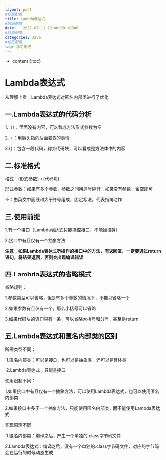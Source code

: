 ```yaml
---
layout: post
#标题配置
title: Lambda表达式
#时间配置
date:   2021-07-11 12:00:00 +0800
#目录配置
categories: Java
#标签配置
tag: 学习笔记
---
```


* content
{:toc}




# Lambda表达式

从理解上看：Lambda表达式对匿名内部类进行了优化

## 一.Lambda表达式的代码分析

1.（）：里面没有内容，可以看成方法形式参数为空

2.->：用箭头指向后面要做的事情

3.{}：包含一段代码，称为代码块，可以看成是方法体中的内容

## 二.标准格式

格式：(形式参数)->{代码块}

形式参数：如果有多个参数，参数之间用逗号隔开；如果没有参数，留空即可

->：由英文中画线和大于符号组成，固定写法。代表指向动作

## 三.使用前提

1.有一个接口（Lambda表达式只能操控接口，不能操控类）

2.接口中有且仅有一个抽象方法

**注意：如果Lambda表达式所操作的接口中的方法，有返回值，一定要通过return语句，将结果返回，否则会出现编译错误**

## 四.Lambda表达式的省略模式

省略规则：

1.参数类型可以省略，但是有多个参数的情况下，不能只省略一个

2.如果参数有且仅有一个，那么小括号可以省略

3.如果代码块的语句只有一条，可以省略大括号和分号，甚至是return

## 五.Lambda表达式和匿名内部类的区别

所需类型不同：

​		1.匿名内部类：可以是接口，也可以是抽象类，还可以是具体类

​		2.Lambda表达式：只能是接口

使用限制不同：

​		1.如果接口中有且仅有一个抽象方法，可以使用Lambda表达式，也可以使用匿名内部类

​		2.如果接口中多于一个抽象方法，只能使用匿名内部类，而不能使用Lambda表达式

实现原理不同

​		1.匿名内部类：编译之后，产生一个单独的.class字节码文件

​		2.Lambda表达式：编译之后，没有一个单独的.class字节码文件，对应的字节码会在运行的时候动态生成

